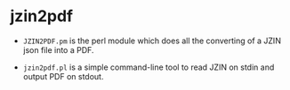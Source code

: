 # jzin2pdf

* `JZIN2PDF.pm` is the perl module which does all the converting of a JZIN json file into a PDF.

* `jzin2pdf.pl` is a simple command-line tool to read JZIN on stdin and output PDF on stdout.
